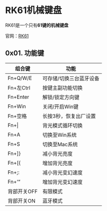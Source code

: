 # RK61机械键盘

RK61是一个只有**61键的机械键盘**

官网：[RK61](https://www.rkgaming.com/product/11/)

## 0x01. 功能键

|组合键|功能|
|---|---|
|Fn+Q/W/E|可存储/切换三台蓝牙设备|
|Fn+左Ctrl|按键主副功能切换|
|Fn+Enter|解锁/锁定方向键|
|Fn+Win|关闭/开启Win键|
|Fn+空格|长按3秒，恢复出厂设置|
|Fn+&#124;|背光模式循环切换|
|Fn+A|切换至Win系统|
|Fn+S|切换至Mac系统|
|Fn+]}|减小背光亮度|
|Fn+[{|增加背光亮度|
|Fn+;:|减小背光变幻速度|
|Fn+‘“|增加背光变幻速度|
|背部开关OFF|有限模式|
|背部开关ON|蓝牙模式|